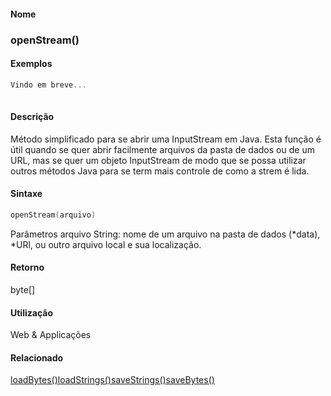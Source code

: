 
#### Nome
### openStream()

#### Exemplos

```pde
Vindo em breve... 
 

```

#### Descrição
Método simplificado para se abrir uma
InputStream em Java. Esta função é útil
quando se quer abrir facilmente arquivos da pasta de dados ou de um
URL, mas se quer um objeto InputStream de modo que se possa utilizar
outros métodos Java para se term mais controle de como a strem
é lida.

#### Sintaxe
```pde
openStream(arquivo)

```
Parâmetros
arquivo
String: nome de um arquivo na pasta de dados (*data), *URl, ou outro arquivo local e sua localização.

#### Retorno

	
byte[]

#### Utilização

	
Web & Applicações

#### Relacionado
[loadBytes()](loadBytes_)[loadStrings()](loadStrings_)[saveStrings()](saveStrings_)[saveBytes() ](saveBytes_)
